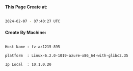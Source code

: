 
   
#### This Page Create at:

```bash

2024-02-07 - 07:40:27 UTC

```

#### Create By Machine:

```bash

Host Name : fv-az1215-895

platform  : Linux-6.2.0-1019-azure-x86_64-with-glibc2.35

Ip Local  : 10.1.0.20

```

